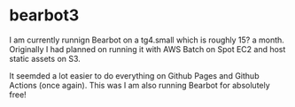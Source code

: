 # bearbot3

I am currently runnign Bearbot on a tg4.small which is roughly 15? a month. Originally I had planned on running it with AWS Batch on Spot EC2 and host static assets on S3.

It seemded a lot easier to do everything on Github Pages and Github Actions (once again).
This was I am also running Bearbot for absolutely free!
